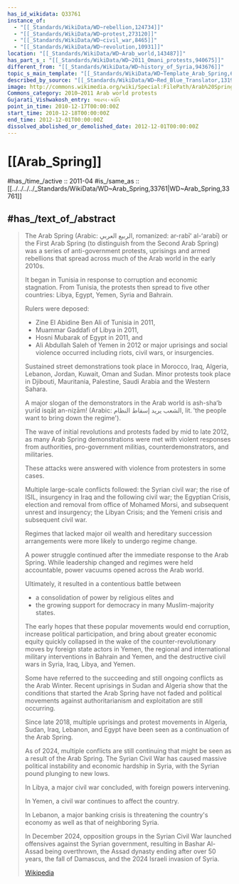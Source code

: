 ```yaml
---
has_id_wikidata: Q33761
instance_of:
  - "[[_Standards/WikiData/WD~rebellion,124734]]"
  - "[[_Standards/WikiData/WD~protest,273120]]"
  - "[[_Standards/WikiData/WD~civil_war,8465]]"
  - "[[_Standards/WikiData/WD~revolution,10931]]"
location: "[[_Standards/WikiData/WD~Arab_world,143487]]"
has_part_s_: "[[_Standards/WikiData/WD~2011_Omani_protests,940675]]"
different_from: "[[_Standards/WikiData/WD~history_of_Syria,943676]]"
topic_s_main_template: "[[_Standards/WikiData/WD~Template_Arab_Spring,6246349]]"
described_by_source: "[[_Standards/WikiData/WD~Red_Blue_Translator,131935072]]"
image: http://commons.wikimedia.org/wiki/Special:FilePath/Arab%20Spring%20and%20Regional%20Conflict%20Map.svg
Commons_category: 2010–2011 Arab world protests
Gujarati_Vishwakosh_entry: આરબ-ક્રાંતિ
point_in_time: 2010-12-17T00:00:00Z
start_time: 2010-12-18T00:00:00Z
end_time: 2012-12-01T00:00:00Z
dissolved_abolished_or_demolished_date: 2012-12-01T00:00:00Z
---
```


# [[Arab_Spring]] 

#has_/time_/active :: 2011-04 
#is_/same_as :: [[../../../../_Standards/WikiData/WD~Arab_Spring,33761|WD~Arab_Spring,33761]] 

## #has_/text_of_/abstract  

> The Arab Spring (Arabic: الربيع العربي, romanized: ar-rabīʻ al-ʻarabī) or 
> the First Arab Spring (to distinguish from the Second Arab Spring) 
> was a series of anti-government protests, uprisings and armed rebellions 
> that spread across much of the Arab world in the early 2010s. 
> 
> It began in Tunisia in response to corruption and economic stagnation. 
> From Tunisia, the protests then spread to five other countries: 
> Libya, Egypt, Yemen, Syria and Bahrain. 
> 
> Rulers were deposed: 
> - Zine El Abidine Ben Ali of Tunisia in 2011, 
> - Muammar Gaddafi of Libya in 2011, 
> - Hosni Mubarak of Egypt in 2011, and 
> - Ali Abdullah Saleh of Yemen in 2012 
> or major uprisings and social violence occurred including riots, civil wars, or insurgencies. 
> 
> Sustained street demonstrations took place 
> in Morocco, Iraq, Algeria, Lebanon, Jordan, Kuwait, Oman and Sudan. 
> Minor protests took place in Djibouti, Mauritania, Palestine, Saudi Arabia and the Western Sahara. 
> 
> A major slogan of the demonstrators in the Arab world is ash-shaʻb yurīd isqāṭ an-niẓām! 
> (Arabic: الشعب يريد إسقاط النظام, lit. 'the people want to bring down the regime').
>
> The wave of initial revolutions and protests faded by mid to late 2012, 
> as many Arab Spring demonstrations were met with violent responses from authorities, 
> pro-government militias, counterdemonstrators, and militaries. 
> 
> These attacks were answered with violence from protesters in some cases. 
> 
> Multiple large-scale conflicts followed: the Syrian civil war; the rise of ISIL, 
> insurgency in Iraq and the following civil war; 
> the Egyptian Crisis, election and removal from office of Mohamed Morsi, 
> and subsequent unrest and insurgency; 
> the Libyan Crisis; and the Yemeni crisis and subsequent civil war. 
> 
> Regimes that lacked major oil wealth and hereditary succession arrangements 
> were more likely to undergo regime change.
>
> A power struggle continued after the immediate response to the Arab Spring. 
> While leadership changed and regimes were held accountable, 
> power vacuums opened across the Arab world. 
> 
> Ultimately, it resulted in a contentious battle between 
> - a consolidation of power by religious elites and 
> - the growing support for democracy in many Muslim-majority states. 
> 
> The early hopes that these popular movements would end corruption, 
> increase political participation, and bring about greater economic equity 
> quickly collapsed in the wake of the counter-revolutionary moves by foreign state actors in Yemen, 
> the regional and international military interventions in Bahrain and Yemen, 
> and the destructive civil wars in Syria, Iraq, Libya, and Yemen.
>
> Some have referred to the succeeding and still ongoing conflicts as the Arab Winter. 
> Recent uprisings in Sudan and Algeria show 
> that the conditions that started the Arab Spring have not faded 
> and political movements against authoritarianism and exploitation are still occurring. 
> 
> Since late 2018, multiple uprisings and protest movements in Algeria, Sudan, Iraq, Lebanon, 
> and Egypt have been seen as a continuation of the Arab Spring.
>
> As of 2024, multiple conflicts are still continuing that might be seen as a result of the Arab Spring. 
> The Syrian Civil War has caused massive political instability and economic hardship in Syria, 
> with the Syrian pound plunging to new lows. 
> 
> In Libya, a major civil war concluded, with foreign powers intervening. 
> 
> In Yemen, a civil war continues to affect the country. 
> 
> In Lebanon, a major banking crisis is threatening the country's economy 
> as well as that of neighboring Syria. 
> 
> In December 2024, opposition groups in the Syrian Civil War 
> launched offensives against the Syrian government, resulting in Bashar Al-Assad being overthrown, 
> the Assad dynasty ending after over 50 years, the fall of Damascus, 
> and the 2024 Israeli invasion of Syria.
>
> [Wikipedia](https://en.wikipedia.org/wiki/Arab%20Spring)

